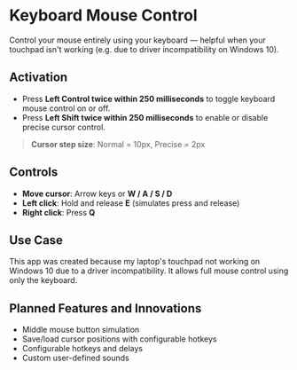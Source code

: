 # Keyboard Mouse Control

Control your mouse entirely using your keyboard — helpful when your touchpad isn't working (e.g. due to driver incompatibility on Windows 10).

## Activation

- Press **Left Control twice within 250 milliseconds** to toggle keyboard mouse control on or off.
- Press **Left Shift twice within 250 milliseconds** to enable or disable precise cursor control.

> **Cursor step size**: Normal = 10px, Precise = 2px

## Controls

- **Move cursor**: Arrow keys or **W / A / S / D**
- **Left click**: Hold and release **E** (simulates press and release)
- **Right click**: Press **Q**

## Use Case

This app was created because my laptop's touchpad not working on Windows 10 due to a driver incompatibility. It allows full mouse control using only the keyboard.

## Planned Features and Innovations

- Middle mouse button simulation  
- Save/load cursor positions with configurable hotkeys
- Configurable hotkeys and delays  
- Custom user-defined sounds  
